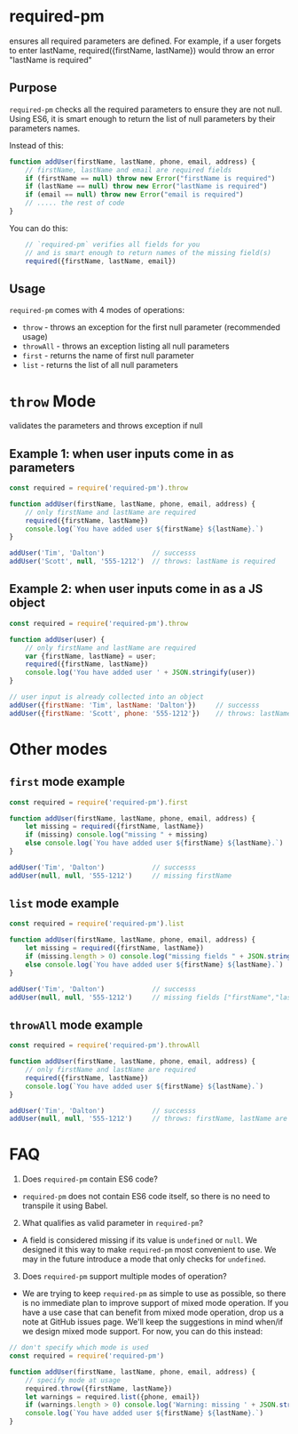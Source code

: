 # required-pm
ensures all required parameters are defined. For example, if a user forgets to enter lastName,
required({firstName, lastName}) would throw an error "lastName is required"


## Purpose

`required-pm` checks all the required parameters to ensure they are not null. Using ES6, it is smart enough to
return the list of null parameters by their parameters names.

Instead of this:
```js
function addUser(firstName, lastName, phone, email, address) {
    // firstName, lastName and email are required fields
    if (firstName == null) throw new Error("firstName is required")
    if (lastName == null) throw new Error("lastName is required")
    if (email == null) throw new Error("email is required")
    // ..... the rest of code
}
```
You can do this:
```js
    // `required-pm` verifies all fields for you
    // and is smart enough to return names of the missing field(s)
    required({firstName, lastName, email})
```


## Usage

`required-pm` comes with 4 modes of operations:
* `throw` - throws an exception for the first null parameter (recommended usage)
* `throwAll` - throws an exception listing all null parameters
* `first` - returns the name of first null parameter
* `list` - returns the list of all null parameters


# `throw` Mode

validates the parameters and throws exception if null

## Example 1: when user inputs come in as parameters
```js
const required = require('required-pm').throw

function addUser(firstName, lastName, phone, email, address) {
    // only firstName and lastName are required
    required({firstName, lastName})
    console.log(`You have added user ${firstName} ${lastName}.`)
}

addUser('Tim', 'Dalton')            // successs
addUser('Scott', null, '555-1212')  // throws: lastName is required
```

## Example 2: when user inputs come in as a JS object
```js
const required = require('required-pm').throw

function addUser(user) {
    // only firstName and lastName are required
    var {firstName, lastName} = user;
    required({firstName, lastName})
    console.log('You have added user ' + JSON.stringify(user))
}

// user input is already collected into an object
addUser({firstName: 'Tim', lastName: 'Dalton'})     // successs
addUser({firstName: 'Scott', phone: '555-1212'})    // throws: lastName is required
```


# Other modes

## `first` mode example
```js
const required = require('required-pm').first

function addUser(firstName, lastName, phone, email, address) {
    let missing = required({firstName, lastName})
    if (missing) console.log("missing " + missing)
    else console.log(`You have added user ${firstName} ${lastName}.`)
}

addUser('Tim', 'Dalton')            // successs
addUser(null, null, '555-1212')     // missing firstName
```

## `list` mode example
```js
const required = require('required-pm').list

function addUser(firstName, lastName, phone, email, address) {
    let missing = required({firstName, lastName})
    if (missing.length > 0) console.log("missing fields " + JSON.stringify(missing))
    else console.log(`You have added user ${firstName} ${lastName}.`)
}

addUser('Tim', 'Dalton')            // successs
addUser(null, null, '555-1212')     // missing fields ["firstName","lastName"]
```


## `throwAll` mode example
```js
const required = require('required-pm').throwAll

function addUser(firstName, lastName, phone, email, address) {
    // only firstName and lastName are required
    required({firstName, lastName})
    console.log(`You have added user ${firstName} ${lastName}.`)
}

addUser('Tim', 'Dalton')            // successs
addUser(null, null, '555-1212')     // throws: firstName, lastName are required
```


# FAQ
1. Does `required-pm` contain ES6 code?
* `required-pm` does not contain ES6 code itself, so there is no need to transpile
it using Babel.

2. What qualifies as valid parameter in `required-pm`?
* A field is considered missing if its value is `undefined` or `null`. We designed it
this way to make `required-pm` most convenient to use. We may in the future introduce
a mode that only checks for `undefined`.

3. Does `required-pm` support multiple modes of operation?
* We are trying to keep `required-pm` as simple to use as possible, so there is
no immediate plan to improve support of mixed mode operation. If you have a use
case that can benefit from mixed mode operation, drop us a note at GitHub issues
page. We'll keep the suggestions in mind when/if we design mixed mode support. For now,
you can do this instead:
```js
// don't specify which mode is used
const required = require('required-pm')

function addUser(firstName, lastName, phone, email, address) {
    // specify mode at usage
    required.throw({firstName, lastName})
    let warnings = required.list({phone, email})
    if (warnings.length > 0) console.log('Warning: missing ' + JSON.stringify(missing))
    console.log(`You have added user ${firstName} ${lastName}.`)
}
```
